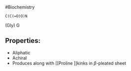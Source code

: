 #Biochemistry
```smiles
C(C(=O)O)N
```
(Gly) G
## Properties:
* Aliphatic
* Achiral
* Produces along with [[Proline ]]kinks in $\displaystyle \beta$-pleated sheet